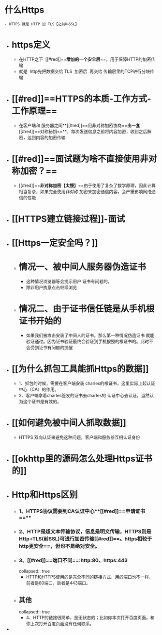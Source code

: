 # 什么Https
	- HTTPS 就是 HTTP 加 TLS【之前叫SSL】
- # https定义
	- 在HTTP之下  [[#red]]==**增加的一个安全层**==，用于保障HTTP的加密传输
	- 就是  http先把数据交给 TLS  加密后  再交给 传输层里的TCP进行分块传输
- # [[#red]]==**HTTPS的本质-工作方式-工作原理**==
	- 在客户端和 服务器之间**[[#red]]==用非对称加密协商==**出一套**[[#red]]==对称秘钥==**，每次发送信息之前将内容加密，收到之后解密，达到内容的加密传输
- # [[#red]]==面试题为啥不直接使用非对称加密？==
	- [[#red]]==**⾮对称加密【太慢】**==由于使⽤了复杂了数学原理，因此计算相当复杂，如果完全使⽤⾮对称 加密来加密通信内容，会严重影响⽹络通信的性能
- # [[HTTPS建立链接过程]]-面试
- # [[Https一定安全吗？]]
	- # 情况一、被中间人服务器伪造证书
		- 这种情况浏览器等会提示用户 证书有问题的，
		- 除非用户执意点击继续浏览
	- # 情况二、由于证书信任链是从手机根证书开始的
		- 如果我们被攻击安装了中间人的证书。那么第一种情况伪造证书 就能验证通过。因为证书验证最终会验证到手机按照的根证书的。此时不会受到证书有问题的提醒
- # [[为什么抓包工具能抓Https的数据]]
	- 1、抓包的时候，需要在客户端安装 charles的根证书，这里实际上起认证中心（CA）的作用。
	- 2、客户端拿着charles签发的证书去charles的 认证中心去认证，当然认为这个证书是有效的。
- # [[如何避免被中间人抓取数据]]
	- HTTPS 双向认证来避免这种问题。客户端和服务器互相认证身份
- # [[okhttp里的源码怎么处理Https证书的]]
- # Http和Https区别
	- ### 1、HTTPS协议需要到CA认证中心**[[#red]]==申请证书==**
	- ### 2、HTTP是超文本传输协议，信息是明文传输，HTTPS则是Http+TLS(前SSL)可进行加密传输[[#red]]==**。https相较于http更安全**==，但也不是绝对安全。
	- ### 3、[[#red]]==**端口不同**==:http:80、https:443
	  collapsed:: true
		- HTTP和HTTPS使用的是完全不同的链接方式，用的端口也不一样，前者是80端口，后者是443端口。
	- ## 其他
	  collapsed:: true
		- 4、HTTP的链接很简单，是无状态的；比如你本次打开百度页面。和你上次打开百度页面没有任何联系。
-